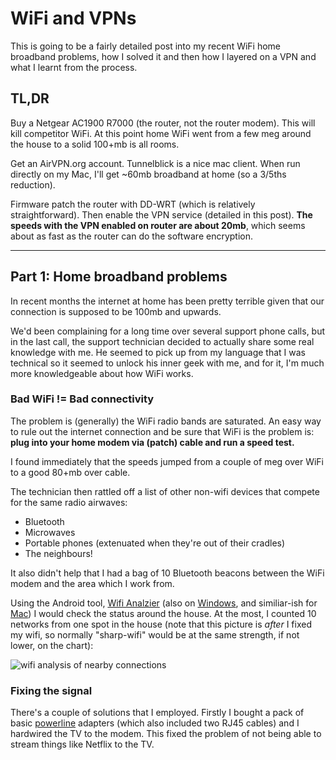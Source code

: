 # WiFi and VPNs

This is going to be a fairly detailed post into my recent WiFi home broadband problems, how I solved it and then how I layered on a VPN and what I learnt from the process.

<!--more-->

## TL,DR

Buy a Netgear AC1900 R7000 (the router, not the router modem). This will kill competitor WiFi. At this point home WiFi went from a few meg around the house to a solid 100+mb is all rooms.

Get an AirVPN.org account. Tunnelblick is a nice mac client. When run directly on my Mac, I'll get ~60mb broadband at home (so a 3/5ths reduction).

Firmware patch the router with DD-WRT (which is relatively straightforward). Then enable the VPN service (detailed in this post). **The speeds with the VPN enabled on router are about 20mb**, which seems about as fast as the router can do the software encryption.

---

## Part 1: Home broadband problems

In recent months the internet at home has been pretty terrible given that our connection is supposed to be 100mb and upwards.

We'd been complaining for a long time over several support phone calls, but in the last call, the support technician decided to actually share some real knowledge with me. He seemed to pick up from my language that I was technical so it seemed to unlock his inner geek with me, and for it, I'm much more knowledgeable about how WiFi works.

### Bad WiFi != Bad connectivity

The problem is (generally) the WiFi radio bands are saturated. An easy way to rule out the internet connection and be sure that WiFi is the problem is: **plug into your home modem via (patch) cable and run a speed test.**

I found immediately that the speeds jumped from a couple of meg over WiFi to a good 80+mb over cable.

The technician then rattled off a list of other non-wifi devices that compete for the same radio airwaves:

- Bluetooth
- Microwaves
- Portable phones (extenuated when they're out of their cradles)
- The neighbours!

It also didn't help that I had a bag of 10 Bluetooth beacons between the WiFi modem and the area which I work from.

Using the Android tool, [Wifi Analzier](https://play.google.com/store/apps/details?id=com.farproc.wifi.analyzer&hl=en) (also on [Windows](https://www.microsoft.com/en-us/store/apps/wifi-analyzer/9nblggh33n0n), and similiar-ish for [Mac](https://itunes.apple.com/us/app/wifi-explorer/id494803304?mt=12)) I would check the status around the house. At the most, I counted 10 networks from one spot in the house  (note that this picture is *after* I fixed my wifi, so normally "sharp-wifi" would be at the same strength, if not lower, on the chart):

![wifi analysis of nearby connections](/images/wifi-at-home.jpg)

### Fixing the signal

There's a couple of solutions that I employed. Firstly I bought a pack of basic [powerline](https://www.amazon.co.uk/TP-LINK-AV500-Powerline-Adapter-Starter/dp/B0084Y9N3O/ref=sr_1_1?ie=UTF8&qid=1465158211&sr=8-1&keywords=TP-LINK+500Mbps) adapters (which also included two RJ45 cables) and I hardwired the TV to the modem. This fixed the problem of not being able to stream things like Netflix to the TV.







